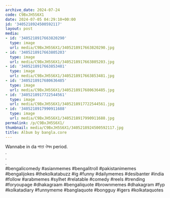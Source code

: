```yaml
---
archive_date: 2024-07-24
code: C9BxJH5S6X1
date: 2024-07-05 04:29:10+00:00
id: '3405218924500592117'
layout: post
media:
- id: '3405218917663820290'
  type: image
  url: media/C9BxJH5S6X1/3405218917663820290.jpg
- id: '3405218917663805203'
  type: image
  url: media/C9BxJH5S6X1/3405218917663805203.jpg
- id: '3405218917663853481'
  type: image
  url: media/C9BxJH5S6X1/3405218917663853481.jpg
- id: '3405218917680636485'
  type: image
  url: media/C9BxJH5S6X1/3405218917680636485.jpg
- id: '3405218917722544561'
  type: image
  url: media/C9BxJH5S6X1/3405218917722544561.jpg
- id: '3405218917990911688'
  type: image
  url: media/C9BxJH5S6X1/3405218917990911688.jpg
permalink: /p/C9BxJH5S6X1/
thumbnail: media/C9BxJH5S6X1/3405218924500592117.jpg
title: Album by bangla.core
---
```


Wannabe in da পাতা ঔষধ period.  
.  
.  
.  
#bengalicomedy #asianmemes #bengalitroll #pakistanimemes #bengalijokes #thekolkatabuzz #ig #funny #dailymemes #desibanter #india #follow #arabmemes #sylhet #relatable #comedy #reels #trending #foryoupage #dhakagraam #bengaliquote #brownmemes #dhakagram #fyp #kolkatadiary #funnymeme #banglaquote #bongguy #igers #kolkataquotes